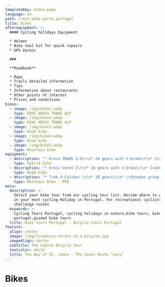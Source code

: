 ```yaml
---
templateKey: bikes-page
language: en
path: /rent-bike-porto-portugal
title: Bikes
afterequipment: |-
  #### Cycling holidays Equipment

  * Helmet
  * Bike tool kit for quick repairs
  * GPS Garmin

  ### 

  **Roadbook**

  * Maps
  * Trails detailed information
  * Tips
  * Information about restaurants
  * Other points of interest
  * Prices and conditions
bikes:
  - image: /img/bike1.webp
    type: BIKE KROSS TRANS ALP
  - image: /img/bike2.webp
    type: BIKE KROSS TRANS ALP
  - image: /img/bike3.webp
    type: Road bike
  - image: /img/bike4.webp
    type: Road bike
  - image: /img/bike5.webp
    type: Mountain bike
equipment:
  - description: "* Kross TRANS 5.0\r\n* 24 gears with V-brake\r\n* Crankset 22T/32T/42T\r\n* Schwalbe tires with puncture protection (size of tire 28 x1.6 ) – Marathon plus and Smart Sam\r\n* Adjustable height stem\r\n* Shimano group set\r\n* Cargo rack\r\n* Pannier bike bag\r\n* E-bike kit available with 80 km autonomy in level 2 (of 5) of assistance."
    type: Hybrid bike
  - description: "* Kross Vento 2\r\n* 16 gears with V-brake\r\n* Crankset 34T/50T\r\n* Schwalbe tires with puncture protection \r\n* Adjustable height stem\r\n* Shimano group set"
    type: Road bike
  - description: "* Trek X-Caliber \r\n* 18 gears\r\n* \rShimano group set"
    type: Mountain Bike - MTB
meta:
  description: >-
    Select your bike tour from our cycling tour list. Decide where to go with us
    in your next cycling Holiday in Portugal. For recreational cyclists or
    challenge routes
  keywords: >-
    Cycling Tours Portugal, cycling holidays in nature,bike tours, bike tours
    portugal,guided bike tours
  title: Bike tours Portugal - Bicycle tours Portugal
feature:
  align: center
  image: /img/furadouro-forest-in-a-bicycle.jpg
  imageAlign: center
  subtitle: The Camino Bicycle tour
  textcolor: white
  title: The Way of St. James - The Coast Route "easy"
---
```


# Bikes
